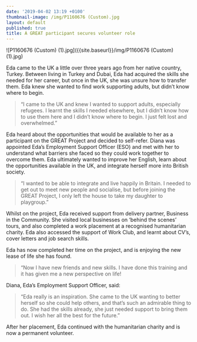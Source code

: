 ```yaml
---
date: '2019-04-02 13:19 +0100'
thumbnail-image: /img/P1160676 (Custom).jpg
layout: default
published: true
title: A GREAT participant secures volunteer role
---
```

![P1160676 (Custom) (1).jpg]({{site.baseurl}}/img/P1160676 (Custom) (1).jpg)

Eda came to the UK a little over three years ago from her native country, Turkey. Between living in Turkey and Dubai, Eda had acquired the skills she needed for her career, but once in the UK, she was unsure how to transfer them. Eda knew she wanted to find work supporting adults, but didn’t know where to begin. 

> “I came to the UK and knew I wanted to support adults, especially refugees. I learnt the skills I needed elsewhere, but I didn’t know how to use them here and I didn’t know where to begin. I just felt lost and overwhelmed.”

Eda heard about the opportunities that would be available to her as a participant on the GREAT Project and decided to self-refer. Diana was appointed Eda’s Employment Support Officer (ESO) and met with her to understand what barriers she faced so they could work together to overcome them. Eda ultimately wanted to improve her English, learn about the opportunities available in the UK, and integrate herself more into British society. 

> “I wanted to be able to integrate and live happily in Britain. I needed to get out to meet new people and socialise, but before joining the GREAT Project, I only left the house to take my daughter to playgroup.”

Whilst on the project, Eda received support from delivery partner, Business in the Community. She visited local businesses on ‘behind the scenes’ tours, and also completed a work placement at a recognised humanitarian charity. Eda also accessed the support of Work Club, and learnt about CV’s, cover letters and job search skills.

Eda has now completed her time on the project, and is enjoying the new lease of life she has found. 

> “Now I have new friends and new skills. I have done this training and it has given me a new perspective on life! 

Diana, Eda’s Employment Support Officer, said:

> “Eda really is an inspiration. She came to the UK wanting to better herself so she could help others, and that’s such an admirable thing to do. She had the skills already, she just needed support to bring them out. I wish her all the best for the future.”

After her placement, Eda continued with the humanitarian charity and is now a permanent volunteer. 

